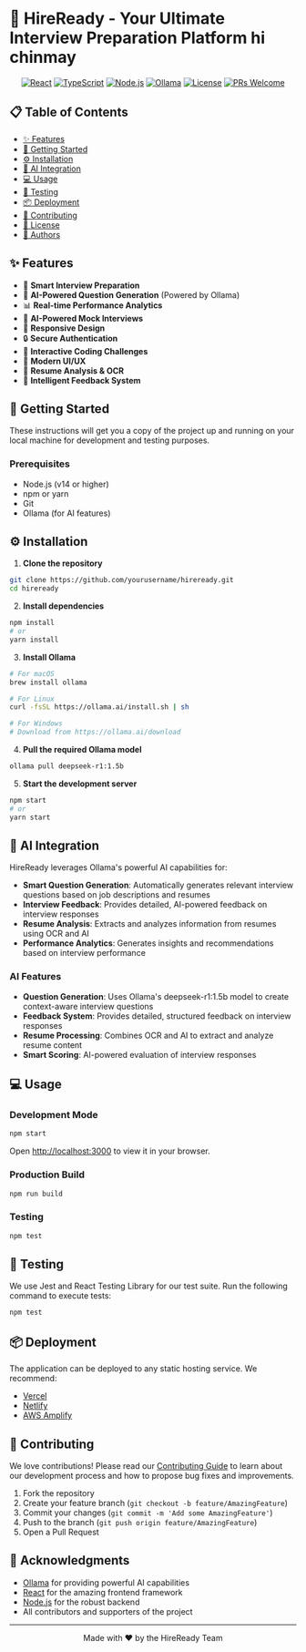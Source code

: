 # 🚀 HireReady - Your Ultimate Interview Preparation Platform hi chinmay

<div align="center">

[![React](https://img.shields.io/badge/React-20232A?style=for-the-badge&logo=react&logoColor=61DAFB)](https://reactjs.org/)
[![TypeScript](https://img.shields.io/badge/TypeScript-007ACC?style=for-the-badge&logo=typescript&logoColor=white)](https://www.typescriptlang.org/)
[![Node.js](https://img.shields.io/badge/Node.js-43853D?style=for-the-badge&logo=node.js&logoColor=white)](https://nodejs.org/)
[![Ollama](https://img.shields.io/badge/Ollama-FF6B6B?style=for-the-badge&logo=ollama&logoColor=white)](https://ollama.ai)
[![License](https://img.shields.io/badge/License-MIT-blue.svg)](https://opensource.org/licenses/MIT)
[![PRs Welcome](https://img.shields.io/badge/PRs-welcome-brightgreen.svg?style=flat-square)](http://makeapullrequest.com)

</div>

## 📋 Table of Contents
- [✨ Features](#-features)
- [🚀 Getting Started](#-getting-started)
- [⚙️ Installation](#️-installation)
- [🤖 AI Integration](#-ai-integration)
- [💻 Usage](#-usage)
- [🧪 Testing](#-testing)
- [📦 Deployment](#-deployment)
- [🤝 Contributing](#-contributing)
- [📄 License](#-license)
- [👥 Authors](#-authors)

## ✨ Features

- 🎯 **Smart Interview Preparation**
- 🤖 **AI-Powered Question Generation** (Powered by Ollama)
- 📊 **Real-time Performance Analytics**
- 🎤 **AI-Powered Mock Interviews**
- 📱 **Responsive Design**
- 🔒 **Secure Authentication**
- 📝 **Interactive Coding Challenges**
- 🎨 **Modern UI/UX**
- 📄 **Resume Analysis & OCR**
- 💬 **Intelligent Feedback System**

## 🚀 Getting Started

These instructions will get you a copy of the project up and running on your local machine for development and testing purposes.

### Prerequisites

- Node.js (v14 or higher)
- npm or yarn
- Git
- Ollama (for AI features)

## ⚙️ Installation

1. **Clone the repository**
```bash
git clone https://github.com/yourusername/hireready.git
cd hireready
```

2. **Install dependencies**
```bash
npm install
# or
yarn install
```

3. **Install Ollama**
```bash
# For macOS
brew install ollama

# For Linux
curl -fsSL https://ollama.ai/install.sh | sh

# For Windows
# Download from https://ollama.ai/download
```

4. **Pull the required Ollama model**
```bash
ollama pull deepseek-r1:1.5b
```

5. **Start the development server**
```bash
npm start
# or
yarn start
```

## 🤖 AI Integration

HireReady leverages Ollama's powerful AI capabilities for:

- **Smart Question Generation**: Automatically generates relevant interview questions based on job descriptions and resumes
- **Interview Feedback**: Provides detailed, AI-powered feedback on interview responses
- **Resume Analysis**: Extracts and analyzes information from resumes using OCR and AI
- **Performance Analytics**: Generates insights and recommendations based on interview performance

### AI Features

- **Question Generation**: Uses Ollama's deepseek-r1:1.5b model to create context-aware interview questions
- **Feedback System**: Provides detailed, structured feedback on interview responses
- **Resume Processing**: Combines OCR and AI to extract and analyze resume content
- **Smart Scoring**: AI-powered evaluation of interview responses

## 💻 Usage

### Development Mode
```bash
npm start
```
Open [http://localhost:3000](http://localhost:3000) to view it in your browser.

### Production Build
```bash
npm run build
```

### Testing
```bash
npm test
```

## 🧪 Testing

We use Jest and React Testing Library for our test suite. Run the following command to execute tests:

```bash
npm test
```

## 📦 Deployment

The application can be deployed to any static hosting service. We recommend:

- [Vercel](https://vercel.com)
- [Netlify](https://www.netlify.com)
- [AWS Amplify](https://aws.amazon.com/amplify/)

## 🤝 Contributing

We love contributions! Please read our [Contributing Guide](CONTRIBUTING.md) to learn about our development process and how to propose bug fixes and improvements.

1. Fork the repository
2. Create your feature branch (`git checkout -b feature/AmazingFeature`)
3. Commit your changes (`git commit -m 'Add some AmazingFeature'`)
4. Push to the branch (`git push origin feature/AmazingFeature`)
5. Open a Pull Request

## 🙏 Acknowledgments

- [Ollama](https://ollama.ai) for providing powerful AI capabilities
- [React](https://reactjs.org) for the amazing frontend framework
- [Node.js](https://nodejs.org) for the robust backend
- All contributors and supporters of the project

---

<div align="center">
  
Made with ❤️ by the HireReady Team

</div>
